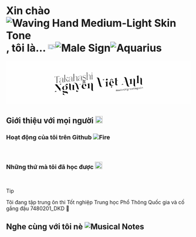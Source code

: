 # Xin chào <picture><img src="https://raw.githubusercontent.com/Tarikul-Islam-Anik/Animated-Fluent-Emojis/master/Emojis/Hand%20gestures/Waving%20Hand%20Medium-Light%20Skin%20Tone.png" alt="Waving Hand Medium-Light Skin Tone" width="25" height="25" /></picture>, tôi là... <picture><source media="(prefers-color-scheme: dark)" srcset="https://raw.githubusercontent.com/Tarikul-Islam-Anik/Animated-Fluent-Emojis/master/Emojis/Travel%20and%20places/Cityscape%20at%20Dusk.png"> <img alt="" src="https://raw.githubusercontent.com/Tarikul-Islam-Anik/Animated-Fluent-Emojis/master/Emojis/Travel%20and%20places/Cityscape.png" width="20" height="20" ></picture><picture><img src="https://raw.githubusercontent.com/Tarikul-Islam-Anik/Animated-Fluent-Emojis/master/Emojis/Symbols/Male%20Sign.png" alt="Male Sign" width="20" height="20" /><img src="https://raw.githubusercontent.com/Tarikul-Islam-Anik/Animated-Fluent-Emojis/master/Emojis/Symbols/Aquarius.png" alt="Aquarius" width="20" height="20" /></picture>

<picture>
  <source media="(prefers-color-scheme: dark)" srcset="https://raw.githubusercontent.com/TakahashiNguyen/TakahashiNguyen/output/greeting-dark.gif">
  <img alt="" src="https://raw.githubusercontent.com/TakahashiNguyen/TakahashiNguyen/output/greeting.gif">
</picture>

## Giới thiệu với mọi người <picture><source media="(prefers-color-scheme: dark)" srcset="https://raw.githubusercontent.com/Tarikul-Islam-Anik/Animated-Fluent-Emojis/master/Emojis/Animals/Penguin.png"> <img alt="" src="https://raw.githubusercontent.com/Tarikul-Islam-Anik/Animated-Fluent-Emojis/master/Emojis/Animals/Cat%20Face.png" width="20" height="20" ></picture>

### Hoạt động của tôi trên Github <picture><img src="https://raw.githubusercontent.com/Tarikul-Islam-Anik/Animated-Fluent-Emojis/master/Emojis/Travel%20and%20places/Fire.png" alt="Fire" width="20" height="20" /></picture>

<picture>
  <source media="(prefers-color-scheme: dark)" srcset="https://raw.githubusercontent.com/TakahashiNguyen/TakahashiNguyen/output/stats-dark.svg">
  <img alt="" src="https://raw.githubusercontent.com/TakahashiNguyen/TakahashiNguyen/output/stats.svg">
</picture>

### Những thứ mà tôi đã học được <picture><source media="(prefers-color-scheme: dark)" srcset="https://raw.githubusercontent.com/Tarikul-Islam-Anik/Animated-Fluent-Emojis/master/Emojis/Hand%20gestures/Brain.png"><img alt="" src="https://raw.githubusercontent.com/Tarikul-Islam-Anik/Animated-Fluent-Emojis/master/Emojis/People%20with%20professions/Man%20Technologist%20Light%20Skin%20Tone.png" width="20" height="20"></picture>

<picture>
  <source media="(prefers-color-scheme: dark)" srcset="https://skillicons.dev/icons?i=github%2Cvscode%2Cdocker%2Ccloudflare%2Cpy%2Cvim%2Ccpp%2Cnestjs%2Cnodejs%2Candroidstudio%2Clinux%2Cwindows%2Cmysql">
  <img alt="" src="https://skillicons.dev/icons?i=github,vscode,docker,cloudflare,py,vim,cpp,nestjs,nodejs,androidstudio,linux,windows,mysql&theme=light">
</picture>

> [!TIP]
> Tôi đang tập trung ôn thi Tốt nghiệp Trung học Phổ Thông Quốc gia và cố gắng đậu 7480201_DKD 🥰

## Nghe cùng với tôi nè <picture><img src="https://raw.githubusercontent.com/Tarikul-Islam-Anik/Animated-Fluent-Emojis/master/Emojis/Objects/Musical%20Notes.png" alt="Musical Notes" width="20" height="20" /></picture>

<picture>
  <source media="(prefers-color-scheme: dark)" srcset="https://data-card-for-spotify.herokuapp.com/api/card?user_id=31y4j5i6zru4mnmqsvx5cqqgmp3a&hide_title=true">
  <img alt="" src="https://raw.githubusercontent.com/TakahashiNguyen/TakahashiNguyen/output/musicstats.svg">
</picture>

##

<picture><source media="(prefers-color-scheme: dark)" srcset="https://img.shields.io/endpoint?url=https%3A%2F%2Fhits.dwyl.com%2FTakahashiNguyen%2FTakahashiNguyen.json&style=flat&label=S%E1%BB%91%20l%C6%B0%E1%BB%A3t%20th%C4%83m%20trong%20ng%C3%A0y&labelColor=080808&color=0fadc8"><img alt="" src="https://img.shields.io/endpoint?url=https%3A%2F%2Fhits.dwyl.com%2FTakahashiNguyen%2FTakahashiNguyen.json&style=flat&label=S%E1%BB%91%20l%C6%B0%E1%BB%A3t%20th%C4%83m%20trong%20ng%C3%A0y&labelColor=f05237&color=f7f7f7"></picture>

<!---
  Tạm biệt Github README và takahashi.github.io trong 3 tháng nha!
  Tập trung thi Tốt Nghiệp THPT Quốc Gia.
-->

